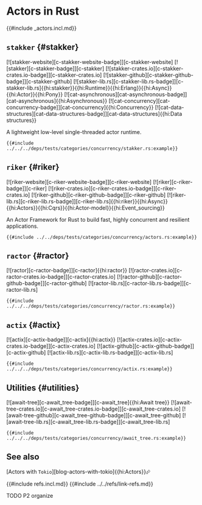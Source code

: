 # Actors in Rust

{{#include _actors.incl.md}}

## `stakker` {#stakker}

[![stakker-website][c-stakker-website-badge]][c-stakker-website] [![stakker][c-stakker-badge]][c-stakker] [![stakker-crates.io][c-stakker-crates.io-badge]][c-stakker-crates.io] [![stakker-github][c-stakker-github-badge]][c-stakker-github] [![stakker-lib.rs][c-stakker-lib.rs-badge]][c-stakker-lib.rs]{{hi:stakker}}{{hi:Runtime}}{{hi:Erlang}}{{hi:Async}}{{hi:Actor}}{{hi:Pony}} [![cat-asynchronous][cat-asynchronous-badge]][cat-asynchronous]{{hi:Asynchronous}} [![cat-concurrency][cat-concurrency-badge]][cat-concurrency]{{hi:Concurrency}} [![cat-data-structures][cat-data-structures-badge]][cat-data-structures]{{hi:Data structures}}

A lightweight low-level single-threaded actor runtime.

```rust,editable
{{#include ../../../deps/tests/categories/concurrency/stakker.rs:example}}
```

## `riker` {#riker}

[![riker-website][c-riker-website-badge]][c-riker-website] [![riker][c-riker-badge]][c-riker] [![riker-crates.io][c-riker-crates.io-badge]][c-riker-crates.io] [![riker-github][c-riker-github-badge]][c-riker-github] [![riker-lib.rs][c-riker-lib.rs-badge]][c-riker-lib.rs]{{hi:riker}}{{hi:Async}}{{hi:Actors}}{{hi:Cqrs}}{{hi:Actor-model}}{{hi:Event_sourcing}}

An Actor Framework for Rust to build fast, highly concurrent and resilient applications.

```rust,editable
{{#include ../../deps/tests/categories/concurrency/actors.rs:example}}
```

## `ractor` {#ractor}

[![ractor][c-ractor-badge]][c-ractor]{{hi:ractor}}
[![ractor-crates.io][c-ractor-crates.io-badge]][c-ractor-crates.io]
[![ractor-github][c-ractor-github-badge]][c-ractor-github]
[![ractor-lib.rs][c-ractor-lib.rs-badge]][c-ractor-lib.rs]

```rust,editable
{{#include ../../../deps/tests/categories/concurrency/ractor.rs:example}}
```

## `actix` {#actix}

[![actix][c-actix-badge]][c-actix]{{hi:actix}}
[![actix-crates.io][c-actix-crates.io-badge]][c-actix-crates.io]
[![actix-github][c-actix-github-badge]][c-actix-github]
[![actix-lib.rs][c-actix-lib.rs-badge]][c-actix-lib.rs]

```rust,editable
{{#include ../../../deps/tests/categories/concurrency/actix.rs:example}}
```

## Utilities {#utilities}

[![await-tree][c-await_tree-badge]][c-await_tree]{{hi:Await tree}}
[![await-tree-crates.io][c-await_tree-crates.io-badge]][c-await_tree-crates.io]
[![await-tree-github][c-await_tree-github-badge]][c-await_tree-github]
[![await-tree-lib.rs][c-await_tree-lib.rs-badge]][c-await_tree-lib.rs]

```rust,editable
{{#include ../../../deps/tests/categories/concurrency/await_tree.rs:example}}
```

## See also

[Actors with `Tokio`][blog-actors-with-tokio]{{hi:Actors}}⮳

{{#include refs.incl.md}}
{{#include ../../refs/link-refs.md}}

<div class="hidden">
TODO P2 organize
</div>

